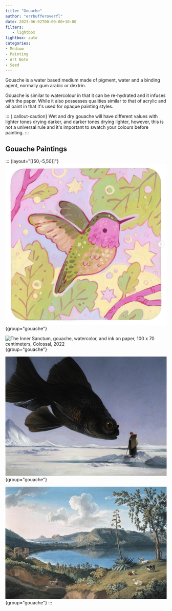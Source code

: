 ```yaml
---
title: "Gouache"
author: "errbufferoverfl"
date: 2023-06-02T00:00:00+10:00
filters:
   - lightbox
lightbox: auto
categories:
- Medium
- Painting
- Art Note
- Seed
---
```


Gouache is a water based medium made of pigment, water and a binding agent, normally gum arabic or dextrin.

Gouache is similar to watercolour in that it can be re-hydrated and it infuses with the paper. While it also possesses qualities similar to that of acrylic and oil paint in that it's used for opaque painting styles.

::: {.callout-caution}
Wet and dry gouache will have different values with lighter tones drying darker, and darker tones drying lighter, however, this is not a universal rule and it's important to swatch your colours before painting.
:::

## Gouache Paintings

::: {layout="[[50,-5,50]]"}
![**Coaster for Salute**, [gouache](gouache.md) painting by [\@rowan_sugar](https://rowansugar.carrd.co), [Coaster 3/6 for the Salut!](https://www.instagram.com/p/Cst6vuNP8Tj/), 2023](/imgs/coaster-for-salut.png){group="gouache"}

![**The Inner Sanctum**, [gouache](gouache.md), watercolor, and ink on paper, 100 x 70 centimeters, [Colossal](https://www.thisiscolossal.com/2022/11/rithika-merchant-mixed-media-works/), 2022](/imgs/the-inner-sanctum.png){group="gouache"}

![**The Offering**, [gouache](gouache.md) painting by Bill Mayer, [Bill Mayer's Personal Website](https://www.thebillmayer.com/)](/imgs/the-offering.png){group="gouache"}

![[**Lago d'Averno**](https://en.wikipedia.org/wiki/Lago_d%27Averno "Lago d'Averno"), [gouache](gouache.md) painting by [Jacob Philipp Hackert](https://en.wikipedia.org/wiki/Jacob_Philipp_Hackert "Jacob Philipp Hackert"), 1794.](/imgs/lago-daverno.png){group="gouache"}
:::
